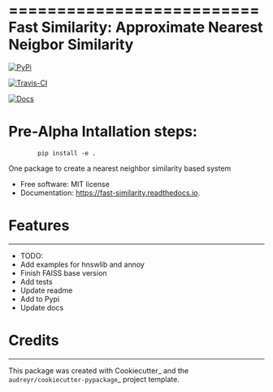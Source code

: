==========================
Fast Similarity: Approximate Nearest Neigbor Similarity
==========================

[![PyPi](https://img.shields.io/pypi/v/fast_similarity.svg)]( https://pypi.python.org/pypi/fast_similarity)

[![Travis-CI](https://img.shields.io/travis/sralli/fast_similarity.svg)](https://travis-ci.com/sralli/fast_similarity)

[![Docs]( https://readthedocs.org/projects/fast-similarity/badge/?version=latest)](https://fast-similarity.readthedocs.io/en/latest/?version=latest)


# Pre-Alpha Intallation steps: 
```
        pip install -e .
```


One package to create a nearest neighbor similarity based system


- Free software: MIT license
- Documentation: https://fast-similarity.readthedocs.io.


# Features
--------

- TODO:
 - Add examples for hnswlib and annoy
 - Finish FAISS base version
 - Add tests
 - Update readme
 - Add to Pypi
 - Update docs

# Credits
-------

This package was created with Cookiecutter_ and the `audreyr/cookiecutter-pypackage`_ project template.

